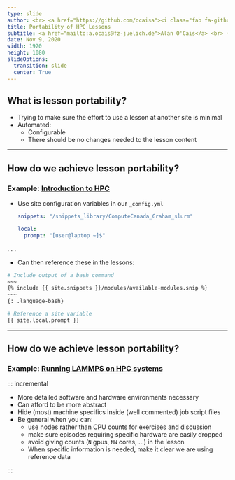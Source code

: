 ```yaml
---
type: slide
author: <br> <a href="https://github.com/ocaisa"><i class="fab fa-github-square"></i> ocaisa</a>
title: Portability of HPC Lessons
subtitle: <a href="mailto:a.ocais@fz-juelich.de">Alan O'Cais</a> <br> (JSC)
date: Nov 9, 2020
width: 1920
height: 1080
slideOptions:
  transition: slide
  center: True
---
```



## What is lesson portability?

* Trying to make sure the effort to use a lesson at another site is minimal
* Automated:
    * Configurable
    * There should be no changes needed to the lesson content
  
---

## How do we achieve lesson portability?
### Example: [Introduction to HPC](https://github.com/hpc-carpentry/hpc-intro)

* Use site configuration variables in our `_config.yml`
  ```yaml
  snippets: "/snippets_library/ComputeCanada_Graham_slurm"
  
  local:
    prompt: "[user@laptop ~]$"
  ```

. . .

* Can then reference these in the lessons:
```bash
# Include output of a bash command
~~~
{% include {{ site.snippets }}/modules/available-modules.snip %}
~~~
{: .language-bash}

# Reference a site variable
{{ site.local.prompt }}
```

---

## How do we achieve lesson portability?
### Example: [Running LAMMPS on HPC systems](https://fzj-jsc.github.io/tuning_lammps/)

::: incremental

* More detailed software and hardware environments necessary
* Can afford to be more abstract
* Hide (most) machine specifics inside (well commented) job script files
* Be general when you can:
  * use nodes rather than CPU counts for exercises and discussion
  * make sure episodes requiring specific hardware are easily dropped
  * avoid giving counts (`N` gpus, `NN` cores, ...) in the lesson
  * When specific information is needed, make it clear we are using reference data

:::
